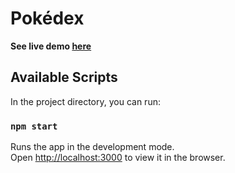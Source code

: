 Pokédex
================

**See live demo [here](https://luc4sguilherme.github.io/pokedex-react/)**
## Available Scripts

In the project directory, you can run:

### `npm start`

Runs the app in the development mode.\
Open [http://localhost:3000](http://localhost:3000) to view it in the browser.
